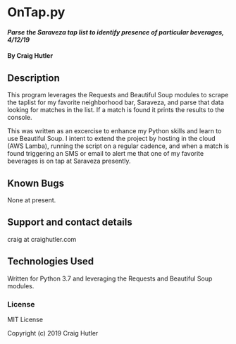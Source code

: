 # OnTap.py

#### _Parse the Saraveza tap list to identify presence of particular beverages, 4/12/19_

#### By Craig Hutler

## Description

This program leverages the Requests and Beautiful Soup modules to scrape the taplist for my favorite neighborhood bar, Saraveza, and parse that data looking for matches in the list. If a match is found it prints the results to the console.

This was written as an excercise to enhance my Python skills and learn to use Beautiful Soup. I intent to extend the project by hosting in the cloud (AWS Lamba), running the script on a regular cadence, and when a match is found triggering an SMS or email to alert me that one of my favorite beverages is on tap at Saraveza presently.

## Known Bugs

None at present.

## Support and contact details

craig at craighutler.com

## Technologies Used

Written for Python 3.7 and leveraging the Requests and Beautiful Soup modules.

### License

MIT License

Copyright (c) 2019 Craig Hutler
